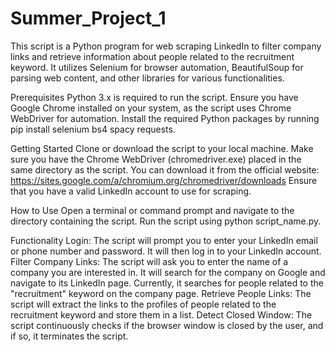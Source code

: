 # Summer_Project_1
This script is a Python program for web scraping LinkedIn to filter company links and retrieve information about people related to the recruitment keyword. It utilizes Selenium for browser automation, BeautifulSoup for parsing web content, and other libraries for various functionalities.

Prerequisites
Python 3.x is required to run the script.
Ensure you have Google Chrome installed on your system, as the script uses Chrome WebDriver for automation.
Install the required Python packages by running pip install selenium bs4 spacy requests.

Getting Started
Clone or download the script to your local machine.
Make sure you have the Chrome WebDriver (chromedriver.exe) placed in the same directory as the script. You can download it from the official website: https://sites.google.com/a/chromium.org/chromedriver/downloads
Ensure that you have a valid LinkedIn account to use for scraping.

How to Use
Open a terminal or command prompt and navigate to the directory containing the script.
Run the script using python script_name.py.

Functionality
Login: The script will prompt you to enter your LinkedIn email or phone number and password. It will then log in to your LinkedIn account.
Filter Company Links: The script will ask you to enter the name of a company you are interested in. It will search for the company on Google and navigate to its LinkedIn page. Currently, it searches for people related to the "recruitment" keyword on the company page.
Retrieve People Links: The script will extract the links to the profiles of people related to the recruitment keyword and store them in a list.
Detect Closed Window: The script continuously checks if the browser window is closed by the user, and if so, it terminates the script.
